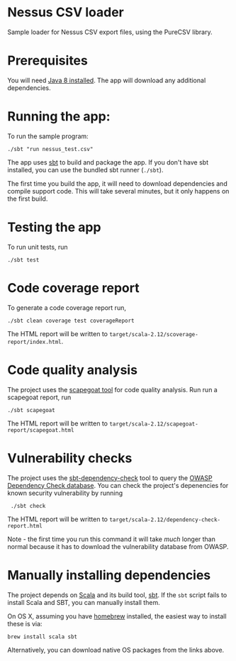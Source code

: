 # Nessus CSV loader

 Sample loader for Nessus CSV export files, using the PureCSV library.

# Prerequisites

You will need [Java 8 installed](http://java.oracle.com/). The app will download any additional dependencies.

# Running the app:

To run the sample program:

    ./sbt "run nessus_test.csv" 

The app uses [sbt](http://www.scala-sbt.org/) to build and package the app.
If you don't have sbt installed, you can use the bundled sbt runner (`./sbt`).

The first time you build the app, it will need to download dependencies and compile support code.
This will take several minutes, but it only happens on the first build.

# Testing the app

To run unit tests, run

    ./sbt test

# Code coverage report

To generate a code coverage report run,

    ./sbt clean coverage test coverageReport

The HTML report will be written to `target/scala-2.12/scoverage-report/index.html`.

# Code quality analysis

The project uses the [scapegoat tool](https://github.com/sksamuel/scapegoat) for code quality analysis.
Run run a scapegoat report, run

    ./sbt scapegoat

The HTML report will be written to `target/scala-2.12/scapegoat-report/scapegoat.html`

# Vulnerability checks

The project uses the [sbt-dependency-check](https://github.com/albuch/sbt-dependency-check) tool to query the
[OWASP Dependency Check database](https://www.owasp.org/index.php/OWASP_Dependency_Check). You can check the project's
depenencies for known security vulnerability by running

     ./sbt check

The HTML report will be written to `target/scala-2.12/dependency-check-report.html`

Note - the first time you run this command it will take *much* longer than normal because it has to download the
vulnerability database from OWASP.

# Manually installing dependencies

The project depends on [Scala](http://www.scala-lang.org/) and its build tool, [sbt](http://www.scala-sbt.org/). If the `sbt` script fails to install Scala and SBT, you can manually install them.

On OS X, assuming you have [homebrew](http://brew.sh/) installed, the easiest way to install these is via:

    brew install scala sbt

Alternatively, you can download native OS packages from the links above.
